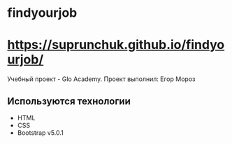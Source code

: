 # findyourjob

# https://suprunchuk.github.io/findyourjob/

Учебный проект - Glo Academy.
Проект выполнил: Егор Мороз


## Используются технологии
- HTML
- CSS
- Bootstrap v5.0.1
